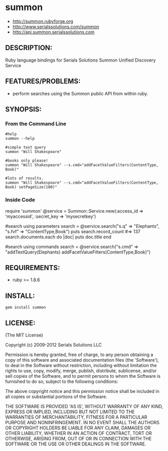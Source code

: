 # summon

* http://summon.rubyforge.org
* http://www.serialssolutions.com/summon
* http://api.summon.serialssolutions.com

## DESCRIPTION:

Ruby language bindings for Serials Solutions Summon Unified Discovery Service

## FEATURES/PROBLEMS:

* perform searches using the Summon public API from within ruby.

## SYNOPSIS:

### From the Command Line

    #help
    summon --help
    
    #simple text query
    summon "Will Shakespeare"
    
    #books only please!
    summon "Will Shakespeare" --s.cmd="addFacetValueFilters(ContentType, Book)"

    #lots of results.
    summon "Will Shakespeare" --s.cmd="addFacetValueFilters(ContentType, Book) setPageSize(100)"

### Inside Code

  require 'summon'
  @service = Summon::Service.new(:access_id => 'myaccessid', :secret_key => 'mysecretkey')

  #search using parameters
  search = @service.search("s.q" => "Elephants", "s.fvf" => "ContentType,Book")
  puts search.record_count #=> 137
  search.documents.each do |doc|
  	puts doc.title
  end

  #search using commands
  search = @service.search("s.cmd" => "addTextQuery(Elephants) addFacetValueFilters(ContentType,Book)")

## REQUIREMENTS:

* ruby >= 1.8.6

## INSTALL:

    gem install summon

## LICENSE:

(The MIT License)

Copyright (c) 2009-2012 Serials Solutions LLC

Permission is hereby granted, free of charge, to any person obtaining
a copy of this software and associated documentation files (the
'Software'), to deal in the Software without restriction, including
without limitation the rights to use, copy, modify, merge, publish,
distribute, sublicense, and/or sell copies of the Software, and to
permit persons to whom the Software is furnished to do so, subject to
the following conditions:

The above copyright notice and this permission notice shall be
included in all copies or substantial portions of the Software.

THE SOFTWARE IS PROVIDED 'AS IS', WITHOUT WARRANTY OF ANY KIND,
EXPRESS OR IMPLIED, INCLUDING BUT NOT LIMITED TO THE WARRANTIES OF
MERCHANTABILITY, FITNESS FOR A PARTICULAR PURPOSE AND NONINFRINGEMENT.
IN NO EVENT SHALL THE AUTHORS OR COPYRIGHT HOLDERS BE LIABLE FOR ANY
CLAIM, DAMAGES OR OTHER LIABILITY, WHETHER IN AN ACTION OF CONTRACT,
TORT OR OTHERWISE, ARISING FROM, OUT OF OR IN CONNECTION WITH THE
SOFTWARE OR THE USE OR OTHER DEALINGS IN THE SOFTWARE.